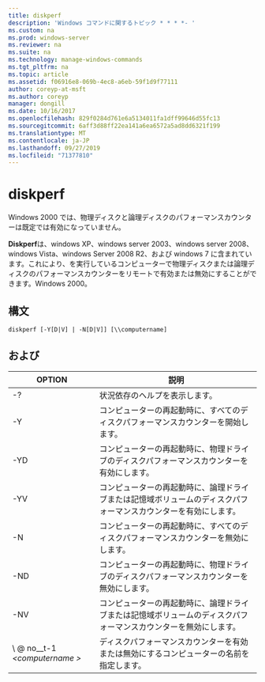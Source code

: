 ```yaml
---
title: diskperf
description: 'Windows コマンドに関するトピック * * * *- '
ms.custom: na
ms.prod: windows-server
ms.reviewer: na
ms.suite: na
ms.technology: manage-windows-commands
ms.tgt_pltfrm: na
ms.topic: article
ms.assetid: f06916e8-069b-4ec8-a6eb-59f1d9f77111
author: coreyp-at-msft
ms.author: coreyp
manager: dongill
ms.date: 10/16/2017
ms.openlocfilehash: 829f0284d761e6a5134011fa1dff99646d55fc13
ms.sourcegitcommit: 6aff3d88ff22ea141a6ea6572a5ad8dd6321f199
ms.translationtype: MT
ms.contentlocale: ja-JP
ms.lasthandoff: 09/27/2019
ms.locfileid: "71377810"
---
```

# <a name="diskperf"></a>diskperf



Windows 2000 では、物理ディスクと論理ディスクのパフォーマンスカウンターは既定では有効になっていません。

**Diskperf**は、windows XP、windows server 2003、windows server 2008、windows Vista、windows Server 2008 R2、および windows 7 に含まれています。これにより、を実行しているコンピューターで物理ディスクまたは論理ディスクのパフォーマンスカウンターをリモートで有効または無効にすることができます。Windows 2000。

## <a name="syntax"></a>構文

```
diskperf [-Y[D|V] | -N[D|V]] [\\computername]
```

## <a name="options"></a>および

|OPTION|説明|
|------|-----------|
|-?|状況依存のヘルプを表示します。|
|-Y|コンピューターの再起動時に、すべてのディスクパフォーマンスカウンターを開始します。|
|-YD|コンピューターの再起動時に、物理ドライブのディスクパフォーマンスカウンターを有効にします。|
|-YV|コンピューターの再起動時に、論理ドライブまたは記憶域ボリュームのディスクパフォーマンスカウンターを有効にします。|
|-N|コンピューターの再起動時に、すべてのディスクパフォーマンスカウンターを無効にします。|
|-ND|コンピューターの再起動時に、物理ドライブのディスクパフォーマンスカウンターを無効にします。|
|-NV|コンピューターの再起動時に、論理ドライブまたは記憶域ボリュームのディスクパフォーマンスカウンターを無効にします。|
|\\ @ no__t-1 *\<computername >*|ディスクパフォーマンスカウンターを有効または無効にするコンピューターの名前を指定します。|